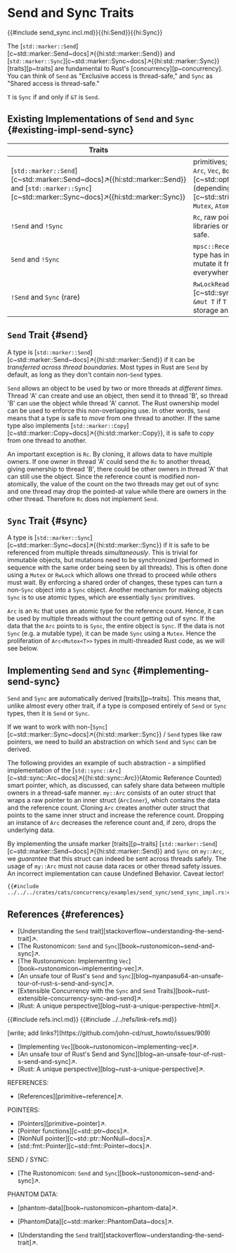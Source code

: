 # Send and Sync Traits

{{#include send_sync.incl.md}}{{hi:Send}}{{hi:Sync}}

The [`std::marker::Send`][c~std::marker::Send~docs]↗{{hi:std::marker::Send}} and [`std::marker::Sync`][c~std::marker::Sync~docs]↗{{hi:std::marker::Sync}} [traits][p~traits] are fundamental to Rust's [concurrency][p~concurrency]. You can think of `Send` as "Exclusive access is thread-safe," and `Sync` as "Shared access is thread-safe."

`T` is `Sync` if and only if `&T` is `Send`.

## Existing Implementations of `Send` and `Sync` {#existing-impl-send-sync}

| Traits | Types |
|---|---|
| [`std::marker::Send`][c~std::marker::Send~docs]↗{{hi:std::marker::Send}} and [`std::marker::Sync`][c~std::marker::Sync~docs]↗{{hi:std::marker::Sync}} | primitives; `(T1, T2)↗`, `[T; N]`, `&[T]`, `struct { x: T }`, `Arc`, `Vec`, `Box`, [`Option`][c~std::option::Option~docs]↗{{hi:Option}} (depending on underlying types); [`String`][c~std::string::ToString~docs]↗{{hi:String}}, `&str`; `Mutex`, `Atomic*`... |
| `!Send` and `!Sync` | `Rc`, raw pointers `*const T`,`*mut T`, types from external libraries or the operating system that are not thread safe. |
| `Send` and `!Sync` | `mpsc::Receiver<T>`; `UnsafeCell`, `Cell`, `RefCell`: when a type has interior mutability, we must be sure that we mutate it from one place only, but this place can be everywhere as long as it is singular. |
| `!Send` and `Sync` (rare) | `RwLockReadGuard`, `RwWriteGuard` and [`MutexGuard`][c~std::sync::MutexGuard~docs]↗{{hi:MutexGuard}}; `&mut T` if `T` is `!Send`; structs which use thread-local storage and accesses that info in `Drop`. |

## `Send` Trait {#send}

A type is [`std::marker::Send`][c~std::marker::Send~docs]↗{{hi:std::marker::Send}} if it can be _transferred across thread boundaries_. Most types in Rust are `Send` by default, as long as they don't contain non-`Send` types.

`Send` allows an object to be used by two or more threads at _different times_. Thread 'A' can create and use an object, then send it to thread 'B', so thread 'B' can use the object while thread 'A' cannot. The Rust ownership model can be used to enforce this non-overlapping use. In other words, `Send` means that a type is safe to _move_ from one thread to another. If the same type also implements [`std::marker::Copy`][c~std::marker::Copy~docs]↗{{hi:std::marker::Copy}}, it is safe to _copy_ from one thread to another.

An important exception is `Rc`. By cloning, it allows data to have multiple owners. If one owner in thread 'A' could send the `Rc` to another thread, giving ownership to thread 'B', there could be other owners in thread 'A' that can still use the object. Since the reference count is modified non-atomically, the value of the count on the two threads may get out of sync and one thread may drop the pointed-at value while there are owners in the other thread. Therefore `Rc` does not implement `Send`.

## `Sync` Trait {#sync}

A type is [`std::marker::Sync`][c~std::marker::Sync~docs]↗{{hi:std::marker::Sync}} if it is safe to be referenced from multiple threads _simultaneously_. This is trivial for immutable objects, but mutations need to be synchronized (performed in sequence with the same order being seen by all threads). This is often done using a `Mutex` or `RwLock` which allows one thread to proceed while others must wait. By enforcing a shared order of changes, these types can turn a non-`Sync` object into a `Sync` object. Another mechanism for making objects `Sync` is to use atomic types, which are essentially `Sync` primitives.

`Arc` is an `Rc` that uses an atomic type for the reference count. Hence, it can be used by multiple threads without the count getting out of sync. If the data that the `Arc` points to is `Sync`, the entire object is `Sync`. If the data is not `Sync` (e.g. a mutable type), it can be made `Sync` using a `Mutex`. Hence the proliferation of `Arc<Mutex<T>>` types in multi-threaded Rust code, as we will see below.

## Implementing `Send` and `Sync` {#implementing-send-sync}

`Send` and `Sync` are automatically derived [traits][p~traits]. This means that, unlike almost every other trait, if a type is composed entirely of `Send` or `Sync` types, then it is `Send` or `Sync`.

If we want to work with non-[`Sync`][c~std::marker::Sync~docs]↗{{hi:std::marker::Sync}} / `Send` types like raw pointers, we need to build an abstraction on which `Send` and `Sync` can be derived.

The following provides an example of such abstraction - a simplified implementation of the [`std::sync::Arc`][c~std::sync::Arc~docs]↗{{hi:std::sync::Arc}}(Atomic Reference Counted) smart pointer, which, as discussed, can safely share data between multiple owners in a thread-safe manner. `my::Arc` consists of an outer struct that wraps a raw pointer to an inner struct (`ArcInner`), which contains the data and the reference count. Cloning `Arc` creates another outer struct that points to the same inner struct and increase the reference count. Dropping an instance of `Arc` decreases the reference count and, if zero, drops the underlying data.

By implementing the unsafe marker [traits][p~traits] [`std::marker::Send`][c~std::marker::Send~docs]↗{{hi:std::marker::Send}} and `Sync` on `my::Arc`, we _guarantee_ that this struct can indeed be sent across threads safely. The usage of `my::Arc` must not cause data races or other thread safety issues. An incorrect implementation can cause Undefined Behavior. Caveat lector!

```rust,editable
{{#include ../../../crates/cats/concurrency/examples/send_sync/send_sync_impl.rs:example}}
```

## References {#references}

- [Understanding the `Send` trait][stackoverflow~understanding-the-send-trait]↗.
- [The Rustonomicon: `Send` and `Sync`][book~rustonomicon~send-and-sync]↗.
- [The Rustonomicon: Implementing `Vec`][book~rustonomicon~implementing-vec]↗.
- [An unsafe tour of Rust's `Send` and `Sync`][blog~nyanpasu64-an-unsafe-tour-of-rust-s-send-and-sync]↗.
- [Extensible Concurrency with the `Sync` and `Send` Traits][book~rust-extensible-concurrency-sync-and-send]↗.
- [Rust: A unique perspective][blog~rust-a-unique-perspective-html]↗.

{{#include refs.incl.md}}
{{#include ../../refs/link-refs.md}}

<div class="hidden">
[write; add links?](https://github.com/john-cd/rust_howto/issues/909)

- [Implementing `Vec`][book~rustonomicon~implementing-vec]↗.
- [An unsafe tour of Rust's Send and Sync][blog~an-unsafe-tour-of-rust-s-send-and-sync]↗.
- [Rust: A unique perspective][blog~rust-a-unique-perspective]↗.

REFERENCES:

- [References][primitive~reference]↗.

POINTERS:

- [Pointers][primitive~pointer]↗.
- [Pointer functions][c~std::ptr~docs]↗.
- [NonNull pointer][c~std::ptr::NonNull~docs]↗.
- [std::fmt::Pointer][c~std::fmt::Pointer~docs]↗.

SEND / SYNC:

- [The Rustonomicon: `Send` and `Sync`][book~rustonomicon~send-and-sync]↗.

PHANTOM DATA:

- [phantom-data][book~rustonomicon~phantom-data]↗.
- [PhantomData][c~std::marker::PhantomData~docs]↗.

- [Understanding the `Send` trait][stackoverflow~understanding-the-send-trait]↗.

</div>
